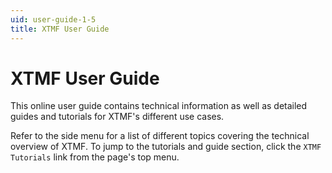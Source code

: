 ```yaml
---
uid: user-guide-1-5
title: XTMF User Guide
---
```

# XTMF User Guide

This online user guide contains technical information as well as detailed guides and tutorials for XTMF's different use cases.

Refer to the side menu for a list of different topics covering the technical overview of XTMF. To jump to the tutorials and guide section, click the `XTMF Tutorials` link from the page's top menu.